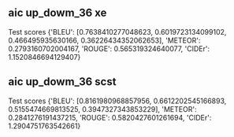 ## aic up_dowm_36 xe
Test scores {'BLEU': [0.7638410277048623, 0.6019723134099102, 0.466495935630166, 0.36226434352062653], 'METEOR': 0.2793160702004167, 'ROUGE': 0.565319324640077, 'CIDEr': 1.1520846694129407}

## aic up_dowm_36 scst
Test scores {'BLEU': [0.8161980968857956, 0.6612202545166893, 0.5155474669813525, 0.3947327343853229], 'METEOR': 0.2841276191437215, 'ROUGE': 0.5820427601261694, 'CIDEr': 1.2904751763542661}